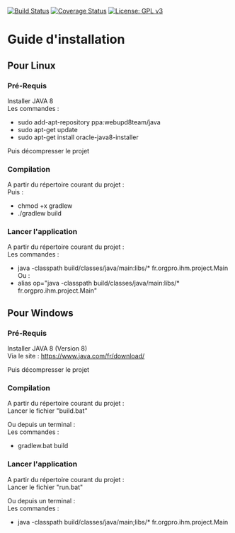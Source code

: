 [![Build Status](https://travis-ci.org/Org-Pro/orgpro-ihm.svg?branch=deuxième-version)](https://travis-ci.org/Org-Pro/orgpro-ihm)
[![Coverage Status](https://coveralls.io/repos/github/Org-Pro/orgpro-ihm/badge.svg?branch=deuxième-version)](https://coveralls.io/github/Org-Pro/orgpro-ihm?branch=deuxième-version)
[![License: GPL v3](https://img.shields.io/badge/License-GPL%20v3-blue.svg)](https://github.com/CodeChillAlluna/code-chill/blob/master/LICENSE)

# Guide d'installation

## Pour Linux

### Pré-Requis
Installer JAVA 8  
Les commandes :  
- sudo add-apt-repository ppa:webupd8team/java  
- sudo apt-get update  
- sudo apt-get install oracle-java8-installer  
 
Puis décompresser le projet
    
### Compilation
A partir du répertoire courant du projet :  
Puis :  
- chmod +x gradlew  
- ./gradlew build  
    
### Lancer l'application
A partir du répertoire courant du projet :  
Les commandes :  
- java -classpath build/classes/java/main:libs/* fr.orgpro.ihm.project.Main  
Ou :  
- alias op="java -classpath build/classes/java/main:libs/* fr.orgpro.ihm.project.Main"
    
## Pour Windows

### Pré-Requis
Installer JAVA 8 (Version 8)  
Via le site : <https://www.java.com/fr/download/>  

Puis décompresser le projet

### Compilation
A partir du répertoire courant du projet :  
Lancer le fichier "build.bat"  

Ou depuis un terminal :  
Les commandes :  
- gradlew.bat build

###  Lancer l'application
A partir du répertoire courant du projet :  
Lancer le fichier "run.bat"  

Ou depuis un terminal :  
Les commandes :  
- java -classpath build/classes/java/main;libs/* fr.orgpro.ihm.project.Main
